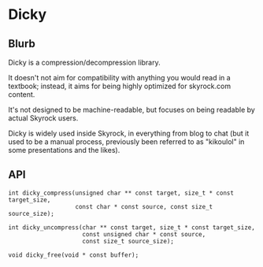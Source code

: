 
Dicky
=====

Blurb
-----

Dicky is a compression/decompression library.

It doesn't not aim for compatibility with anything you would read in a
textbook; instead, it aims for being highly optimized for skyrock.com content.

It's not designed to be machine-readable, but focuses on being readable by
actual Skyrock users.

Dicky is widely used inside Skyrock, in everything from blog to chat
(but it used to be a manual process, previously been referred to as
"kikoulol" in some presentations and the likes).

API
---

    int dicky_compress(unsigned char ** const target, size_t * const target_size,
                       const char * const source, const size_t source_size);

    int dicky_uncompress(char ** const target, size_t * const target_size,
                         const unsigned char * const source,
                         const size_t source_size);

    void dicky_free(void * const buffer);
    
    
    

